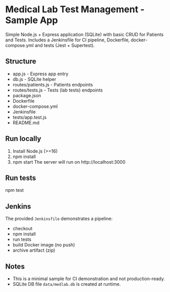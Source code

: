 # Medical Lab Test Management - Sample App
Simple Node.js + Express application (SQLite) with basic CRUD for Patients and Tests.
Includes a Jenkinsfile for CI pipeline, Dockerfile, docker-compose.yml and tests (Jest + Supertest).

## Structure
- app.js                 - Express app entry
- db.js                  - SQLite helper
- routes/patients.js     - Patients endpoints
- routes/tests.js        - Tests (lab tests) endpoints
- package.json
- Dockerfile
- docker-compose.yml
- Jenkinsfile
- tests/app.test.js
- README.md

## Run locally
1. Install Node.js (>=16)
2. npm install
3. npm start
The server will run on http://localhost:3000

## Run tests
npm test

## Jenkins
The provided `Jenkinsfile` demonstrates a pipeline:
- checkout
- npm install
- run tests
- build Docker image (no push)
- archive artifact (zip)

## Notes
- This is a minimal sample for CI demonstration and not production-ready.
- SQLite DB file `data/medlab.db` is created at runtime.

